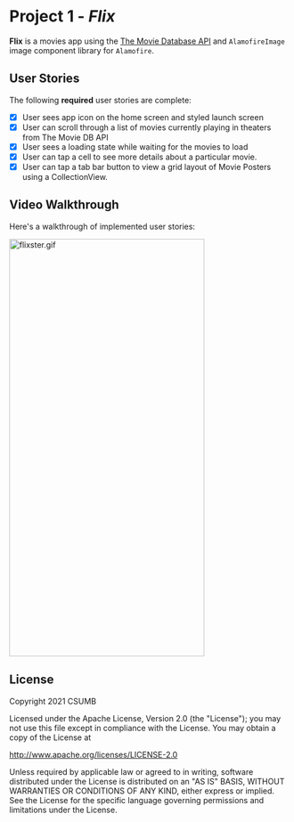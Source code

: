 # Project 1 - *Flix*

**Flix** is a movies app using the [The Movie Database API](http://docs.themoviedb.apiary.io/#) and ```AlamofireImage``` image component library for ```Alamofire```.

## User Stories

The following **required** user stories are complete:

- [x] User sees app icon on the home screen and styled launch screen
- [x] User can scroll through a list of movies currently playing in theaters from The Movie DB API
- [x] User sees a loading state while waiting for the movies to load
- [x] User can tap a cell to see more details about a particular movie.
- [x] User can tap a tab bar button to view a grid layout of Movie Posters using a CollectionView.

## Video Walkthrough

Here's a walkthrough of implemented user stories:

<a href="flixster.gif"><img src="flixster.gif" alt="flixster.gif" border="0" height="750" width="350"></a>

## License

Copyright 2021 CSUMB

Licensed under the Apache License, Version 2.0 (the "License");
you may not use this file except in compliance with the License.
You may obtain a copy of the License at

http://www.apache.org/licenses/LICENSE-2.0

Unless required by applicable law or agreed to in writing, software
distributed under the License is distributed on an "AS IS" BASIS,
WITHOUT WARRANTIES OR CONDITIONS OF ANY KIND, either express or implied.
See the License for the specific language governing permissions and
limitations under the License.
